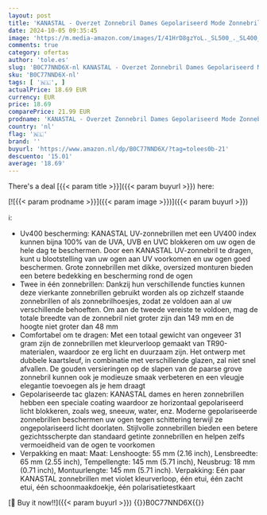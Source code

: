```yaml
---
layout: post
title: 'KANASTAL - Overzet Zonnebril Dames Gepolariseerd Mode Zonnebril 100% UV400 Bescherming Zonnebril  Kan Gedragen Worden Over een Bril  Alleen Zonnebril '
date: 2024-10-05 09:35:45
image: 'https://m.media-amazon.com/images/I/41HrD8gzYoL._SL500_._SL400_.jpg'
comments: true
category: ofertas
author: 'tole.es'
slug: 'B0C77NND6X-nl KANASTAL - Overzet Zonnebril Dames Gepolariseerd Mode...'
sku: 'B0C77NND6X-nl'
tags: [ '🇳🇱', ]
actualPrice: 18.69 EUR
currency: EUR
price: 18.69
comparePrice: 21.99 EUR
prodname: 'KANASTAL - Overzet Zonnebril Dames Gepolariseerd Mode Zonnebril 100% UV400 Bescherming Zonnebril  Kan Gedragen Worden Over een Bril  Alleen Zonnebril '
country: 'nl'
flag: '🇳🇱'
brand: ''
buyurl: 'https://www.amazon.nl/dp/B0C77NND6X/?tag=tolees0b-21'
descuento: '15.01'
average: '18.69'
---
```


There's a deal [{{< param title >}}]({{< param buyurl >}})  here:

[![{{< param prodname >}}]({{< param image >}})]({{< param buyurl >}})

ℹ️:

- Uv400 bescherming: KANASTAL UV-zonnebrillen met een UV400 index kunnen bijna 100% van de UVA, UVB en UVC blokkeren om uw ogen de hele dag te beschermen. Door een KANASTAL UV-zonnebril te dragen, kunt u blootstelling van uw ogen aan UV voorkomen en uw ogen goed beschermen. Grote zonnebrillen met dikke, oversized monturen bieden een betere bedekking en bescherming rond de ogen
- Twee in één zonnebrillen: Dankzij hun verschillende functies kunnen deze vierkante zonnebrillen gebruikt worden als op zichzelf staande zonnebrillen of als zonnebrilhoesjes, zodat ze voldoen aan al uw verschillende behoeften. Om aan de tweede vereiste te voldoen, mag de totale breedte van de zonnebril niet groter zijn dan 149 mm en de hoogte niet groter dan 48 mm
- Comfortabel om te dragen: Met een totaal gewicht van ongeveer 31 gram zijn de zonnebrillen met kleurverloop gemaakt van TR90-materialen, waardoor ze erg licht en duurzaam zijn. Het ontwerp met dubbele kaartsleuf, in combinatie met verschillende glazen, zal niet snel afvallen. De gouden versieringen op de slapen van de paarse grove zonnebril kunnen ook je modieuze smaak verbeteren en een vleugje elegantie toevoegen als je hem draagt
- Gepolariseerde tac glazen: KANASTAL dames en heren zonnebrillen hebben een speciale coating waardoor ze horizontaal gepolariseerd licht blokkeren, zoals weg, sneeuw, water, enz. Moderne gepolariseerde zonnebrillen beschermen uw ogen tegen schittering terwijl ze ongepolariseerd licht doorlaten. Stijlvolle zonnebrillen bieden een betere gezichtsscherpte dan standaard getinte zonnebrillen en helpen zelfs vermoeidheid van de ogen te voorkomen
- Verpakking en maat: Maat: Lenshoogte: 55 mm (2.16 inch), Lensbreedte: 65 mm (2.55 inch), Tempellengte: 145 mm (5.71 inch), Neusbrug: 18 mm (0.71 inch), Montuurlengte: 145 mm (5.71 inch). Verpakking: Eén paar KANASTAL zonnebrillen met violet kleurverloop, één etui, één zacht etui, één schoonmaakdoekje, één polarisatietestkaart

[🛒 Buy it now!!]({{< param buyurl >}})
{{<world>}}B0C77NND6X{{</world>}}
